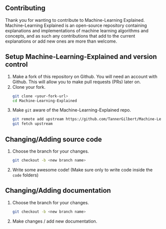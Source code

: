 ## Contributing

Thank you for wanting to contribute to Machine-Learning Explained. Machine-Learning Explained is an open-source repository containing explanations and implementations of machine learning algorithms and concepts, and as such any contributions that add to the current explanations or add new ones are more than welcome.

## Setup Machine-Learning-Explained and version control

1. Make a fork of this repository on Github. You will need an account with Github. This will allow you to make pull requests (PRs) later on.
2. Clone your fork.
   ```bash
   git clone <your-fork-url>
   cd Machine-Learning-Explained
   ```
3. Make `git` aware of the Machine-Learning-Explained repo.
   ```bash
   git remote add upstream https://github.com/TannerGilbert/Machine-Learning-Explained.git
   git fetch upstream
   ```

## Changing/Adding source code

1. Choose the branch for your changes.
   ```bash
   git checkout -b <new branch name>
   ```
2. Write some awesome code! (Make sure only to write code inside the `code` folders)

## Changing/Adding documentation

1. Choose the branch for your changes.
   ```bash
   git checkout -b <new branch name>
   ```
2. Make changes / add new documentation.
